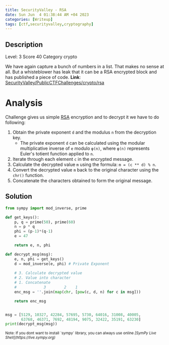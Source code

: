 ```yaml
---
title: SecurityValley - RSA
date: Sun Jun  4 01:38:44 AM +04 2023
categories: [Writeup]
tags: [ctf,securityvalley,cryptography]
---
```


## Description

Level: 3 Score 40 Category crypto

We have again capture a bunch of numbers in a list. That makes no sense at all. But a whisteblower has leak that it can be a RSA encrypted block and has published a piece of code.
**Link**: [SecurityValley/PublicCTFChallenges/crypto/rsa](https://github.com/SecurityValley/PublicCTFChallenges/tree/master/crypto/rsa)

# Analysis

Challenge gives us simple [RSA](https://www.wikiwand.com/simple/RSA_algorithm#introduction) encryption and to decrypt it we have to do following:

1. Obtain the private exponent `d` and the modulus `n` from the decryption key.
    * The private exponent `d` can be calculated using the modular multiplicative inverse of `e` modulo `φ(n)`, where `φ(n)` represents Euler's totient function applied to `n`.
2. Iterate through each element `c` in the encrypted message.
3. Calculate the decrypted value `m` using the formula: `m = (c ** d) % n`.
4. Convert the decrypted value `m` back to the original character using the `chr()` function.
5. Concatenate the characters obtained to form the original message.

## Solution

```py
from sympy import mod_inverse, prime

def get_keys():
    p, q = prime(50), prime(60)
    n = p * q
    phi = (p-1)*(q-1)
    e = 47

    return e, n, phi

def decrypt_msg(msg):
    e, n, phi = get_keys()
    d = mod_inverse(e, phi) # Private Exponent
    
    # 3. Calculate decrypted value 
    # 2. Value into character
    # 1. Concatenate
    #            3        2    1
    enc_msg = ''.join(map(chr, [pow(c, d, n) for c in msg]))

    return enc_msg


msg = [5129, 10327, 42284, 57695, 5730, 64016, 31008, 40005,
       63768, 46371, 7692, 48194, 9075, 32422, 35191, 63230]
print(decrypt_msg(msg))
```

<small>
Note: If you dont want to install `sympy` library, you can always use online <em>[SymPy Live Shell](https://live.sympy.org)</em>
</small>